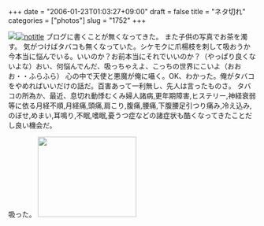 +++
date = "2006-01-23T01:03:27+09:00"
draft = false
title = "ネタ切れ"
categories = ["photos"]
slug = "1752"
+++

<img src="http://hbkr.org/images/dailyicons/photo.gif" class="thumb-img"><a href="http://www.flickr.com/photos/h-b-k-r/89725400/" target="_blank"><img src="http://static.flickr.com/11/89725400_ad62af2c53.jpg"  class="photoen" alt="notitle"  /></a>
ブログに書くことが無くなってきた。
また子供の写真でお茶を濁す。
気がつけばタバコも無くなっていた。シケモクに爪楊枝を刺して吸おうか今本当に悩んでいる。いいのか？お前本当にそれでいいのか？（やっぱり良くないよな）おい、何悩んでんだ、吸っちゃえよ、こっちの世界にこいよ（おおお・・ふらふら）
心の中で天使と悪魔が俺に囁く。OK、わかった。俺がタバコをやめればいいだけの話だ。百害あって一利無し、先人は言ったものさ。
タバコの所為か、最近、息切れ動悸むくみ婦人諸病,更年期障害,ヒステリー,神経衰弱等に依る月経不順,月経痛,頭痛,肩こり,腹痛,腰痛,下腹腰足引つり痛み,冷え込み,のぼせ,めまい,耳鳴り,不眠,嗜眠,憂うつ症などの諸症状も酷くなってきたことだし良い機会だ。

<!--more-->
吸った。
<img src="http://ieiriblog.img.jugem.jp/20060123_123422.jpg" alt="" width="200" height="163" class="pict" />
